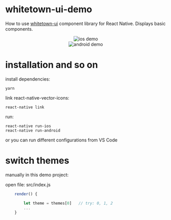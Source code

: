 
# whitetown-ui-demo

How to use [whitetown-ui](https://github.com/whitetown/whitetown-ui) component library for React Native.
Displays basic components.

<p align="center">
<img src="https://github.com/whitetown/whitetown-ui/screenshots/ios-ui.gif" alt="ios demo">
<br/>
<img src="https://github.com/whitetown/whitetown-ui/screenshots/android-ui.gif" alt="android demo">
</p>

# installation and so on

install dependencies:

```shell
yarn
```

link react-native-vector-icons:

```shell
react-native link
```

run:

```shell
react-native run-ios
react-native run-android
```

or you can run different configurations from VS Code

# switch themes

manually in this demo project:

open file: src/index.js

```jsx
    render() {

        let theme = themes[0]   // try: 0, 1, 2
        ...
    }
```

